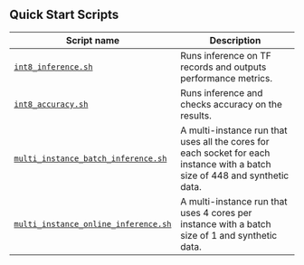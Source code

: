 <!--- 40. Quick Start Scripts -->
## Quick Start Scripts

| Script name | Description |
|-------------|-------------|
| [`int8_inference.sh`](/quickstart/object_detection/tensorflow/ssd-mobilenet/inference/cpu/int8/int8_inference.sh) | Runs inference on TF records and outputs performance metrics. |
| [`int8_accuracy.sh`](/quickstart/object_detection/tensorflow/ssd-mobilenet/inference/cpu/int8/int8_accuracy.sh) | Runs inference and checks accuracy on the results. |
| [`multi_instance_batch_inference.sh`](/quickstart/object_detection/tensorflow/ssd-mobilenet/inference/cpu/int8/multi_instance_batch_inference.sh) | A multi-instance run that uses all the cores for each socket for each instance with a batch size of 448 and synthetic data. |
| [`multi_instance_online_inference.sh`](/quickstart/object_detection/tensorflow/ssd-mobilenet/inference/cpu/int8/multi_instance_online_inference.sh) | A multi-instance run that uses 4 cores per instance with a batch size of 1 and synthetic data. |
